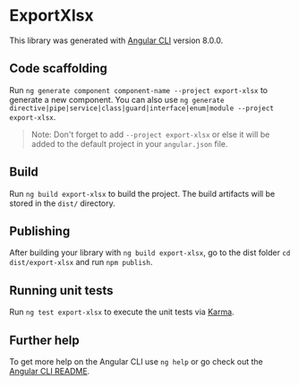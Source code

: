 # ExportXlsx

This library was generated with [Angular CLI](https://github.com/angular/angular-cli) version 8.0.0.

## Code scaffolding

Run `ng generate component component-name --project export-xlsx` to generate a new component. You can also use `ng generate directive|pipe|service|class|guard|interface|enum|module --project export-xlsx`.
> Note: Don't forget to add `--project export-xlsx` or else it will be added to the default project in your `angular.json` file. 

## Build

Run `ng build export-xlsx` to build the project. The build artifacts will be stored in the `dist/` directory.

## Publishing

After building your library with `ng build export-xlsx`, go to the dist folder `cd dist/export-xlsx` and run `npm publish`.

## Running unit tests

Run `ng test export-xlsx` to execute the unit tests via [Karma](https://karma-runner.github.io).

## Further help

To get more help on the Angular CLI use `ng help` or go check out the [Angular CLI README](https://github.com/angular/angular-cli/blob/master/README.md).
